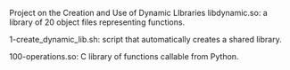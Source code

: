Project on the Creation and Use of Dynamic LIbraries
libdynamic.so: a library of 20 object files representing functions.

1-create_dynamic_lib.sh: script that automatically creates a shared library.

100-operations.so: C library of functions callable from Python.

